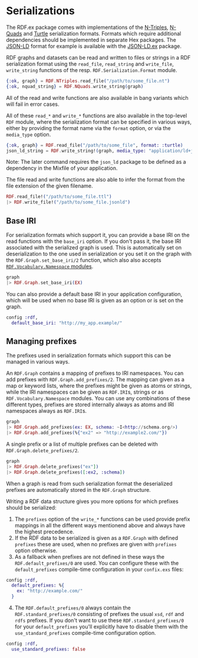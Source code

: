# Serializations

The RDF.ex package comes with implementations of the [N-Triples](https://www.w3.org/TR/n-triples/), [N-Quads](https://www.w3.org/TR/n-quads/) and [Turtle](https://www.w3.org/TR/turtle/) serialization formats. 
Formats which require additional dependencies should be implemented in separate Hex packages.
The [JSON-LD](http://www.w3.org/TR/json-ld/) format for example is available with the [JSON-LD.ex](https://hex.pm/packages/json_ld) package.

RDF graphs and datasets can be read and written to files or strings in a RDF serialization format using the  `read_file`, `read_string` and `write_file`, `write_string` functions of the resp. `RDF.Serialization.Format` module.

```elixir
{:ok, graph} = RDF.NTriples.read_file("/path/to/some_file.nt")
{:ok, nquad_string} = RDF.NQuads.write_string(graph)
```

All of the read and write functions are also available in bang variants which will fail in error cases.

All of these `read_*` and `write_*` functions are also available in the top-level `RDF` module, where the serialization format can be specified in various ways, either by providing the format name via the `format` option, or via the `media_type` option. 

```elixir
{:ok, graph} = RDF.read_file("/path/to/some_file", format: :turtle)
json_ld_string = RDF.write_string!(graph, media_type: "application/ld+json")
```

Note: The later command requires the `json_ld` package to be defined as a dependency in the Mixfile of your application.

The file read and write functions are also able to infer the format from the file extension of the given filename.

```elixir
RDF.read_file!("/path/to/some_file.ttl")
|> RDF.write_file!("/path/to/some_file.jsonld")
```

## Base IRI

For serialization formats which support it, you can provide a base IRI on the read functions with the `base_iri` option. If you don't pass it, the base IRI associated with the serialized graph is used. This is automatically set on deserialization to the one used in serialization or you set it on the graph with the `RDF.Graph.set_base_iri/2` function, which also also accepts [`RDF.Vocabulary.Namespace` modules](/rdf-ex/vocabularies).


```elixir
graph
|> RDF.Graph.set_base_iri(EX)
```

You can also provide a default base IRI in your application configuration, which will be used when no base IRI is given as an option or is set on the graph.

```elixir
config :rdf,
  default_base_iri: "http://my_app.example/"
```

## Managing prefixes

The prefixes used in serialization formats which support this can be managed in various ways. 

An `RDF.Graph` contains a mapping of prefixes to IRI namespaces.
You can add prefixes with `RDF.Graph.add_prefixes/2`. 
The mapping can given as a map or keyword lists, where the prefixes might be given as atoms or strings, while the IRI namespaces can be given as `RDF.IRI`s, strings or as `RDF.Vocabulary.Namespace` modules. You can use any combinations of these different types, prefixes are stored internally always as atoms and IRI namespaces always as `RDF.IRI`s.

```elixir
graph
|> RDF.Graph.add_prefixes(ex: EX, schema: ~I<http://schema.org/>)
|> RDF.Graph.add_prefixes(%{"ex2" => "http://example2.com/"})
```

A single prefix or a list of multiple prefixes can be deleted with `RDF.Graph.delete_prefixes/2`.

```elixir
graph
|> RDF.Graph.delete_prefixes("ex"])
|> RDF.Graph.delete_prefixes([:ex2, :schema])
```

When a graph is read from such serialization format the deserialized prefixes are automatically stored in the `RDF.Graph` structure.

Writing a RDF data structure gives you more options for which prefixes should be serialized:

1. The `prefixes` option of the `write_*` functions can be used provide prefix mappings in all the different ways mentionend above and always have the highest precedence.
2. If the RDF data to be serialized is given as a `RDF.Graph` with defined `prefixes` these are used, when no prefixes are given with `prefixes` option otherwise.
3. As a fallback when prefixes are not defined in these ways the `RDF.default_prefixes/0` are used. You can configure these with the `default_prefixes` compile-time configuration in your `confix.exs` files:

```elixir
config :rdf,
  default_prefixes: %{
    ex: "http://example.com/"
  }
```

4. The `RDF.default_prefixes/0` always contain the `RDF.standard_prefixes/0` consisting of prefixes the usual `xsd`, `rdf` and `rdfs` prefixes. If you don't want to use these `RDF.standard_prefixes/0` for your `default_prefixes` you'll explicitly have to disable them with the `use_standard_prefixes` compile-time configuration option.

```elixir
config :rdf,
  use_standard_prefixes: false
```

